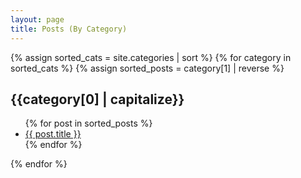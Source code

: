 ```yaml
---
layout: page
title: Posts (By Category)
---
```


{% assign sorted_cats = site.categories | sort %}
{% for category in sorted_cats %}
{% assign sorted_posts = category[1] | reverse %}
<h2 id="{{category[0] | uri_escape | downcase }}">{{category[0] | capitalize}}</H2>
<ul>
  {% for post in sorted_posts %}
 	<li><a href="{{ site.url }}{{ site.baseurl }}{{  post.url }}">{{  post.title }}</a></li>
  {% endfor %}
</ul>
{% endfor %}